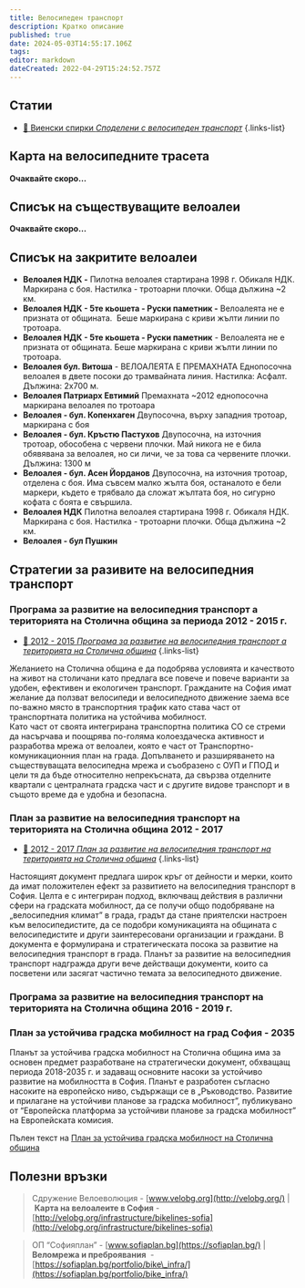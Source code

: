 ```yaml
---
title: Велосипеден транспорт
description: Кратко описание
published: true
date: 2024-05-03T14:55:17.106Z
tags: 
editor: markdown
dateCreated: 2022-04-29T15:24:52.757Z
---
```


## Статии

- [:busstop: Виенски спирки *Споделени с велосипеден транспорт*](/bg/bicycle-transport/vienski-spirki)
{.links-list}


## Карта на велосипедните трасета

**Очаквайте скоро…**

## Списък на съществуващите велоалеи

**Очаквайте скоро…**

## Списък на закритите велоалеи

-   **Велоалея НДК -** Пилотна велоалея стартирана 1998 г. Обикаля НДК. Маркирана с боя. Настилка - тротоарни плочки. Обща дължина ~2 км.
-   **Велоалея НДК - 5те кьошета - Руски паметник -** Велоалеята не е призната от общината.  Беше маркирана с криви жълти линии по тротоара.
-   **Велоалея НДК - 5те кьошета - Руски паметник** - Велоалеята не е призната от общината. Беше маркирана с криви жълти линии по тротоара.
-   **Велоалея бул. Витоша** - ВЕЛОАЛЕЯТА Е ПРЕМАХНАТА Еднопосочна велоалея в двете посоки до трамвайната линия. Настилка: Асфалт. Дължина: 2х700 м.
-   **Велоалея Патриарх Евтимий** Премахната ~2012 еднопосочна маркирана велоалея по тротоара
-   **Велоалея - бул. Копенхаген** Двупосочна, върху западния тротоар, маркирана с боя
-   **Велоалея - бул. Кръстю Пастухов** Двупосочна, на източния тротоар, обособена с червени плочки. Май никога не е била обявявана за велоалея, но си личи, че за това са червените плочки. Дължина: 1300 м
-   **Велоалея - бул. Асен Йорданов** Двупосочна, на източния тротоар, отделена с боя. Има съвсем малко жълта боя, останалото е бели маркери, където е трябвало да сложат жълтата боя, но сигурно кофата с боята е свършила.
-   **Велоалея НДК** Пилотна велоалея стартирана 1998 г. Обикаля НДК. Маркирана с боя. Настилка - тротоарни плочки. Обща дължина ~2 км.
-   **Велоалея - бул Пушкин**

## Стратегии за разивите на велосипедния транспорт

### **Програма за развитие на велосипедния транспорт а територията на Столична община за периода 2012 - 2015 г.**

- [:bicyclist: 2012 - 2015 *Програма за развитие на велосипедния транспорт а територията на Столична община*](/bg/planning-and-strategies/2012-2015-programa-za-razvitie-na-velosipednia-transport)
{.links-list}


Желанието на Столична община е да подобрява условията и качеството на живот на столичани като предлага все повече и повече варианти за удобен, ефективен и екологичен транспорт. Гражданите на София имат желание да ползват велосипеди и велосипедното движение заема все по-важно място в транспортния трафик като става част от транспортната политика на устойчива мобилност.  
Като част от своята интегрирана транспортна политика СО се стреми да насърчава и поощрява по-голяма колоездаческа активност и разработва мрежа от велоалеи, която е част от Транспортно-комуникационния план на града. Допълването и разширяването на съществуващата велосипедна мрежа и съобразено с ОУП и ГПОД и цели тя да бъде относително непрекъсната, да свързва отделните квартали с централната градска част и с другите видове транспорт и в същото време да е удобна и безопасна. 

### **План за развитие на велосипедния транспорт на територията на Столична община 2012 - 2017**

- [:bicyclist: 2012 - 2017 *План за развитие на велосипедния транспорт на територията на Столична община*](/bg/planning-and-strategies/2012-2017-plan-za-razvitie-na-velosipednia-transport)
{.links-list}

Настоящият документ предлага широк кръг от дейности и мерки, които да имат положителен ефект за развитието на велосипедния транспорт в София. Целта е с интегриран подход, включващ действия в различни сфери на градската мобилност, да се получи общо подобряване на „велосипедния климат” в града, градът да стане приятелски настроен към велосипедистите, да се подобри комуникацията на общината с велосипедистите и други заинтересовани организации и граждани. В документа е формулирана и стратегическата посока за развитие на велосипедния транспорт в града. Планът за развитие на велосипедния транспорт надгражда други вече действащи документи, които са посветени или засягат частично темата за велосипедното движение.

### **Програма за развитие на велосипедния транспорт на територията на Столична община 2016 - 2019 г.**

### **План за устойчива градска мобилност на град София - 2035**

Планът за устойчива градска мобилност на Столична община има за основен предмет разработване на стратегически документ, обхващащ периода 2018-2035 г. и задаващ основните насоки за устойчиво развитие на мобилността в София. Планът е разработен съгласно насоките на европейско ниво, съдържащи се в „Ръководство. Развитие и прилагане на устойчиви планове за градска мобилност”, публикувано от “Европейска платформа за устойчиви планове за градска мобилност” на Европейската комисия. 

Пълен текст на [План за устойчива градска мобилност на Столична община](https://sofiaplan.bg/wp-content/uploads/2022/05/SUMP-21-05-2019.pdf)

## Полезни връзки

> Сдружение Велоеволюция - [www.velobg.org](http://velobg.org/) | **Карта на велоалеите в София** - [http://velobg.org/infrastructure/bikelines-sofia](http://velobg.org/infrastructure/bikelines-sofia)

> ОП “Софияплан” - [www.sofiaplan.bg](https://sofiaplan.bg/) | **Веломрежа и преброявания**  - [https://sofiaplan.bg/portfolio/bike\_infra/](https://sofiaplan.bg/portfolio/bike_infra/)